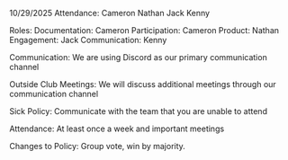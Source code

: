 10/29/2025
Attendance:
Cameron 
Nathan 
Jack 
Kenny 

Roles: 
	Documentation: Cameron
	Participation: Cameron
	Product: Nathan
	Engagement: Jack
	Communication: Kenny

Communication: We are using Discord as our primary communication channel

Outside Club Meetings: We will discuss additional meetings through our communication channel

Sick Policy: Communicate with the team that you are unable to attend

Attendance: At least once a week and important meetings

Changes to Policy: Group vote, win by majority. 

